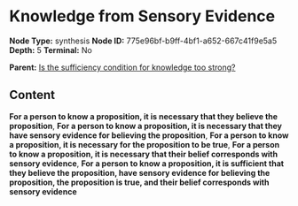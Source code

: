 # Knowledge from Sensory Evidence

**Node Type:** synthesis
**Node ID:** 775e96bf-b9ff-4bf1-a652-667c41f9e5a5
**Depth:** 5
**Terminal:** No

**Parent:** [Is the sufficiency condition for knowledge too strong?](is-the-sufficiency-condition-for-knowledge-too-strong-antithesis-ba65fdaf-13f8-4c60-9556-55497c6507d3.md)

## Content

**For a person to know a proposition, it is necessary that they believe the proposition**, **For a person to know a proposition, it is necessary that they have sensory evidence for believing the proposition**, **For a person to know a proposition, it is necessary for the proposition to be true**, **For a person to know a proposition, it is necessary that their belief corresponds with sensory evidence**, **For a person to know a proposition, it is sufficient that they believe the proposition, have sensory evidence for believing the proposition, the proposition is true, and their belief corresponds with sensory evidence**
